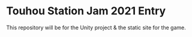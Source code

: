 # Touhou Station Jam 2021 Entry
 
This repository will be for the Unity project & the static site for the game.